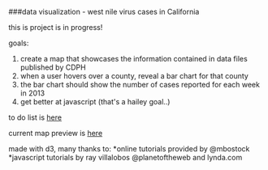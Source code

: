 ###data visualization - west nile virus cases in California

this is project is in progress!

goals: 

1. create a map that showcases the information contained in data files published by CDPH
2. when a user hovers over a county, reveal a bar chart for that county
3. the bar chart should show the number of cases reported for each week in 2013
4. get better at javascript (that's a hailey goal..)

to do list is [here](https://github.com/haileypate/viz-west_nile_virus/issues)

current map preview is [here](http://haileypate.github.io/viz-west_nile_virus/)



made with d3, many thanks to: 
*online tutorials provided by @mbostock
*javascript tutorials by ray villalobos @planetoftheweb and lynda.com

